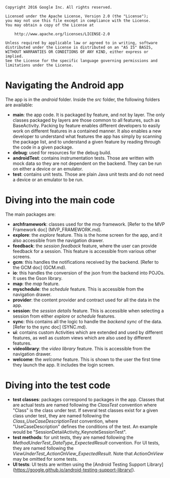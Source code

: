     Copyright 2016 Google Inc. All rights reserved.

    Licensed under the Apache License, Version 2.0 (the "License");
    you may not use this file except in compliance with the License.
    You may obtain a copy of the License at

        http://www.apache.org/licenses/LICENSE-2.0

    Unless required by applicable law or agreed to in writing, software
    distributed under the License is distributed on an "AS IS" BASIS,
    WITHOUT WARRANTIES OR CONDITIONS OF ANY KIND, either express or implied.
    See the License for the specific language governing permissions and
    limitations under the License.


# Navigating the Android app

The app is in the *android* folder. Inside the *src* folder, the following folders are available:

+ **main**: the app code. It is packaged by feature, and not by layer. The only classes packaged by 
layers are those common to all features, such as BaseActivity. Packing by feature enables different
developers to easily work on different features in a contained manner. It also enables a new 
developer to understand what features the app has simply by scanning the package list, and to 
understand a given feature by reading through the code in a given package. 
+ **debug**: used for resources for the debug build.
+ **androidTest**: contains instrumentation tests. Those are written with mock data so they are not 
dependent on the backend. They can be run on either a device or an emulator.
+ **test**: contains unit tests. Those are plain Java unit tests and do not need a device or an 
emulator to be run.

# Diving into the main code

The main packages are:

+ **archframework**: classes used for the mvp framework. [Refer to the MVP Framework doc]
(MVP_FRAMEWORK.md).
+ **explore**: the *explore* feature. This is the home screen for the app, and it also accessible
from the navigation drawer.
+ **feedback**: the *session feedback* feature, where the user can provide feedback for a session.
This feature is accessible from various other screens.
+ **gcm**: this handles the notifications received by the backend. [Refer to the GCM doc] (GCM.md).
+ **io**: this handles the conversion of the json from the backend into POJOs. It uses the 
Gson library.
+ **map**: the *map* feature.
+ **myschedule**: the *schedule* feature. This is accessible from the navigation drawer.
+ **provider**: the content provider and contract used for all the data in the app.
+ **session**: the *session details* feature. This is accessible when selecting a session from 
either *explore* or *schedule* features.
+ **sync**: this contains all the logic to handle the *backend sync* of the data. [Refer to the sync 
doc] (SYNC.md).
+ **ui**: contains custom Activities which are extended and used by different features, as well as 
custom views which are also used by different features.
+ **videolibrary**: the *video library* feature. This is accessible from the navigation drawer.
+ **welcome**: the *welcome* feature. This is shown to the user the first time they launch the app. 
It includes the login screen.

# Diving into the test code

+ **test classes**: packages correspond to packages in the app. Classes that are actual tests are 
named following the *ClassTest* convention where "Class" is the class under test. If several test
classes exist for a given class under test, they are named following the 
*Class_UseCaseDescriptionTest* convention, where "UseCaseDescription" defines the conditions of the
test. An example would be "SessionDetailActivity_KeynoteSessionTest".
+ **test methods**: for unit tests, they are named following the 
*MethodUnderTest_DataType_ExpectedResult* convention. For UI tests, they are named following the 
*ViewUnderTest_ActionOnView_ExpectedResult*. Note that *ActionOnView* may be omitted for some tests.
+ **UI tests**: UI tests are written using the [Android Testing Support Library]
 (https://google.github.io/android-testing-support-library/).